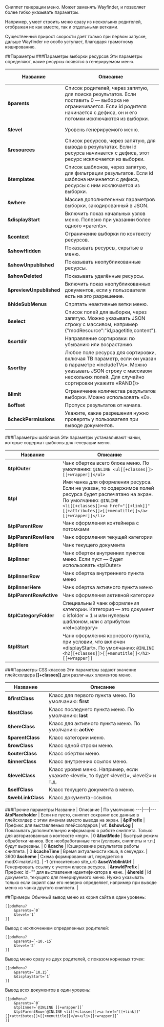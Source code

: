 Сниппет генерации меню. Может заменять Wayfinder, и позволяет более гибко указывать параметры.

Например, умеет строить меню сразу из нескольких родителей, отображая их как вместе, так и отдельными ветками. 

Существенный прирост скорости дает только при первом запуске, дальше Wayfinder не особо уступает, благодаря грамотному кэшированию.

##Параметры
###Параметры выборки ресурсов
Эти параметры определяют, какие ресурсы появятся в генерируемом меню.

Название | Описание | По умолчанию
---|---|---
**&parents** | Список родителей, через запятую, для поиска результатов. Если поставить 0 — выборка не ограничивается. Если id родителя начинается с дефиса, он и его потомки исключаются из выборки. |  Текущий ресурс
**&level** | Уровень генерируемого меню. | 0 (не ограниченно)
**&resources** | Список ресурсов, через запятую, для вывода в результатах. Если id ресурса начинается с дефиса, этот ресурс исключается из выборки. |
**&templates** | Список шаблонов, через запятую, для фильтрации результатов. Если id шаблона начинается с дефиса, ресурсы с ним исключается из выборки. | 
**&where** | Массив дополнительных параметров выборки, закодированный в JSON. |
**&displayStart** | Включить показ начальных узлов меню. Полезно при указании более одного «parents». | 0
**&context** | Ограничение выборки по контексту ресурсов. |
**&showHidden** | Показывать ресурсы, скрытые в меню. | 0
**&showUnpublished** | Показывать неопубликованные ресурсы. | 0
**&showDeleted** | Показывать удалённые ресурсы. | 0
**&previewUnpublished** | Включить показ неопубликованных документов, если у пользователя есть на это разрешение. | 0
**&hideSubMenus** | Спрятать неактивные ветки меню. | 0
**&select** | Список полей для выборки, через запятую. Можно указывать JSON строку с массивом, например {"modResource":"id,pagetitle,content"}. |
**&sortdir** | Направление сортировки: по убыванию или возрастанию. | ASC
**&sortby** | Любое поле ресурса для сортировки, включая ТВ параметр, если он указан в параметре «includeTVs». Можно указывать JSON строку с массивом нескольких полей. Для случайно сортировки укажите «RAND()» | menuindex
**&limit** | Ограничение количества результатов выборки. Можно использовать «0». | 0
**&offset** | Пропуск результатов от начала. | 0
**&checkPermissions** | Укажите, какие разрешения нужно проверять у пользователя при выводе документов.


###Параметры шаблонов
Эти параметры устанавливают чанки, которые содержат шаблоны для генерации меню. 

Название | Описание
---|---
**&tplOuter** | Чанк обертка всего блока меню. По умолчанию: `@INLINE <ul[[+classes]]>[[+wrapper]]</ul>`
**&tpl** | Имя чанка для оформления ресурса. Если не указан, то содержимое полей ресурса будет распечатано на экран. По умолчанию: `@INLINE <li[[+classes]]><a href="[[+link]]" [[+attributes]]>[[+menutitle]]</a>[[+wrapper]]</li>`
**&tplParentRow** | Чанк оформления контейнера с потомками
**&tplParentRowHere** | Чанк оформления текущей категории
**&tplHere** | Чанк текущего документа
**&tplInner** | Чанк обертки внутренних пунктов меню. Если пуст — будет использовать «tplOuter»
**&tplInnerRow** | Чанк обертка внутреннего пункта меню
**&tplInnerHere** | Чанк обертка активного пункта меню
**&tplParentRowActive** | Чанк оформления активной категории
**&tplCategoryFolder** | Специальный чанк оформления категории. Категория — это документ с isfolder = 1 и или нулевым шаблоном, или с атрибутом «rel=category»
**&tplStart** | Чанк оформления корневого пункта, при условии, что включен «displayStart». По умолчанию: `@INLINE <h2[[+classes]]>[[+menutitle]]</h2>[[+wrapper]]`

###Параметры CSS классов
Эти параметры задают значение плейсхолдера **[[+classes]]** для различных элементов меню.

Название | Описание
---|---
**&firstClass** | Класс для первого пункта меню. По умолчанию: **first**
**&lastClass** | Класс последнего пункта меню. По умолчанию: **last**
**&hereClass** | Класс для активного пункта меню. По умолчанию: **active**
**&parentClass** | Класс категории меню.
**&rowClass** | Класс одной строки меню.
**&outerClass** | Класс обертки меню.
**&innerClass** | Класс внутренних ссылок меню.
**&levelClass** | Класс уровня меню. Например, если укажите «level», то будет «level1», «level2» и т.д.
**&selfClass** | Класс текущего документа в меню.
**&webLinkClass** | Класс документа-ссылки.

###Прочие параметры
Название | Описание | По умолчанию
---|---|---
**&toPlaceholder** | Если не пусто, сниппет сохранит все данные в плейсхолдер с этим именем вместо вывода на экран. |
**&plPrefix** | Префикс для выставляемых плейсхолдеров | wf.
**&showLog** | Показывать дополнительную информацию о работе сниппета. Только для авторизованных в контекcте «mgr». | 0
**&fastMode** | Быстрый режим обработки чанков. Все необработанные теги (условия, сниппеты и т.п.) будут вырезаны. | 0
**&cache** | Кэширование результатов работы сниппета. | 0
**&cacheTime** | Время актуальности кэша, в секундах. | 3600
**&scheme** | Схема формирования url, передаётся в modX::makeUrl(). | -1 (относительно site_url)
**&useWeblinkUrl** | Генерировать ссылку с учетом класса ресурса. |
**&rowIdPrefix** | Префикс id="" для выставления идентификатора в чанк. |
**&hereId** | Id документа, текущего для генерируемого меню. Нужно указывать только если скрипт сам его неверно определяет, например при выводе меню из чанка другого сниппета. |


##Примеры
Обычный вывод меню из корня сайта в один уровень:
```
[[pdoMenu?
	&parents=`0`
	&level=`1`
]]
```

Вывод с исключением определенных родителей:
```
[[pdoMenu?
	&parents=`-10,-15`
	&level=`2`
]]
```

Вывод меню сразу из двух родителей, с показом корневых точек:
```
[[pdoMenu?
	&parents=`10,15`
	&displayStart=`1`
]]
```

Вывод всех документов в один уровень:
```
[[pdoMenu? 
	&parents=`0`
	&tplInner=`@INLINE [[+wrapper]]`
	&tplParentRow=`@INLINE <li[[+classes]]><a href="[[+link]]" [[+attributes]]>[[+menutitle]]</a></li>[[+wrapper]]`
]]
```